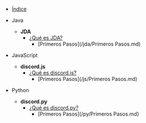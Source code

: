 * [Índice](/)

* Java
  * **JDA**
    * [¿Qué es JDA?](/java/jda.md)
      * [Primeros Pasos](/jda/Primeros Pasos.md)

* JavaScript
  * **discord.js**
    * [¿Qué es discord.js?](/js/discord-js.md)
      * [Primeros Pasos](/js/Primeros Pasos.md)

* Python
  * **discord.py**
    * [¿Qué es discord.py?](/py/discord-py.md)
      * [Primeros Pasos](/py/Primeros Pasos.md)